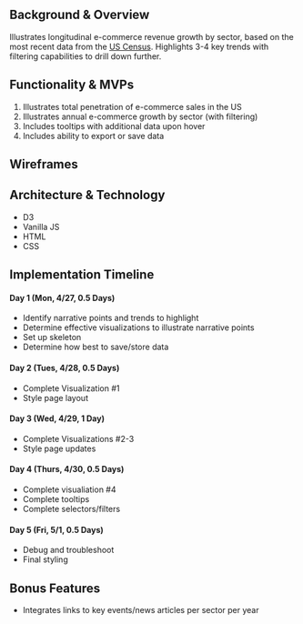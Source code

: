 ## Background & Overview
Illustrates longitudinal e-commerce revenue growth by sector, based on the most recent data from the [US Census](https://www.census.gov/data/tables/2017/econ/e-stats/2017-e-stats.html).
Highlights 3-4 key trends with filtering capabilities to drill down further.

## Functionality & MVPs
1. Illustrates total penetration of e-commerce sales in the US
2. Illustrates annual e-commerce growth by sector (with filtering)
3. Includes tooltips with additional data upon hover
4. Includes ability to export or save data

## Wireframes


## Architecture & Technology
* D3
* Vanilla JS
* HTML
* CSS

## Implementation Timeline
#### Day 1 (Mon, 4/27, 0.5 Days)
* Identify narrative points and trends to highlight
* Determine effective visualizations to illustrate narrative points
* Set up skeleton
* Determine how best to save/store data

#### Day 2 (Tues, 4/28, 0.5 Days)
* Complete Visualization #1
* Style page layout

#### Day 3 (Wed, 4/29, 1 Day)
* Complete Visualizations #2-3
* Style page updates

#### Day 4 (Thurs, 4/30, 0.5 Days)
* Complete visualiation #4
* Complete tooltips
* Complete selectors/filters

#### Day 5 (Fri, 5/1, 0.5 Days)
* Debug and troubleshoot
* Final styling

## Bonus Features
* Integrates links to key events/news articles per sector per year

